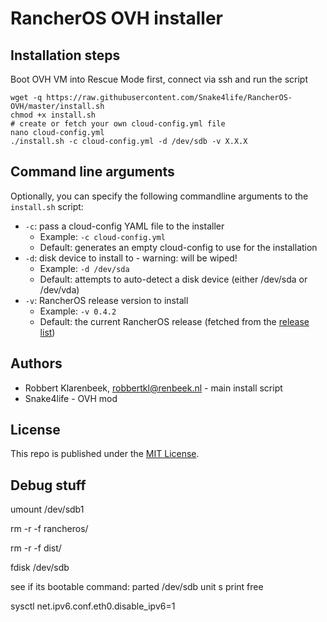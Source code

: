 # RancherOS OVH installer


## Installation steps

Boot OVH VM into Rescue Mode first, connect via ssh and run the script

```
wget -q https://raw.githubusercontent.com/Snake4life/RancherOS-OVH/master/install.sh
chmod +x install.sh
# create or fetch your own cloud-config.yml file
nano cloud-config.yml
./install.sh -c cloud-config.yml -d /dev/sdb -v X.X.X
```

## Command line arguments

Optionally, you can specify the following commandline arguments to the `install.sh` script:

* `-c`: pass a cloud-config YAML file to the installer
  * Example: `-c cloud-config.yml`
  * Default: generates an empty cloud-config to use for the installation
* `-d`: disk device to install to - warning: will be wiped!
  * Example: `-d /dev/sda`
  * Default: attempts to auto-detect a disk device (either /dev/sda or /dev/vda)
* `-v`: RancherOS release version to install
  * Example: `-v 0.4.2`
  * Default: the current RancherOS release (fetched from the [release list](https://releases.rancher.com/os/releases.yml))

## Authors

* Robbert Klarenbeek, <robbertkl@renbeek.nl> - main install script
* Snake4life - OVH mod

## License

This repo is published under the [MIT License](http://www.opensource.org/licenses/mit-license.php).

## Debug stuff

umount /dev/sdb1

rm -r -f  rancheros/

rm -r -f  dist/

fdisk /dev/sdb

see if its bootable command: parted /dev/sdb unit s print free

sysctl net.ipv6.conf.eth0.disable_ipv6=1
